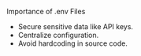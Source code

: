  Importance of .env Files

- Secure sensitive data like API keys.
- Centralize configuration.
- Avoid hardcoding in source code.